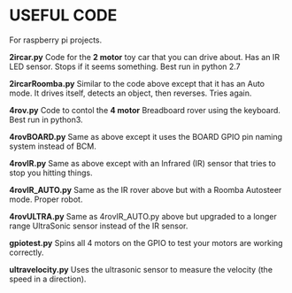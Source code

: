 # USEFUL CODE

For raspberry pi projects.


**2ircar.py**
Code for the **2 motor** toy car that you can drive about. Has an IR LED sensor. Stops if it seems something.
Best run in python 2.7

**2ircarRoomba.py**
Similar to the code above except that it has an Auto mode. It drives itself, detects an object,
then reverses. Tries again.

**4rov.py**
Code to contol the **4 motor** Breadboard rover using the keyboard. Best run in python3.

**4rovBOARD.py**
Same as above except it uses the BOARD GPIO pin naming system instead of BCM.

**4rovIR.py**
Same as above except with an Infrared (IR) sensor that tries to stop you hitting things.

**4rovIR_AUTO.py**
Same as the IR rover above but with a Roomba Autosteer mode. Proper robot.

**4rovULTRA.py**
Same as 4rovIR_AUTO.py above but upgraded to a longer range UltraSonic sensor instead of the IR sensor.

**gpiotest.py**
Spins all 4 motors on the GPIO to test your motors are working correctly.

**ultravelocity.py**
Uses the ultrasonic sensor to measure the velocity (the speed in a direction).


